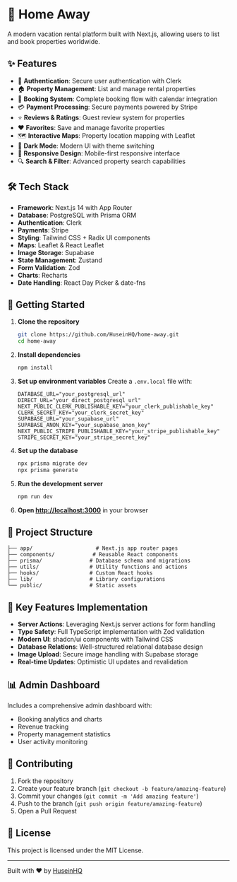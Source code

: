 # 🏡 Home Away

A modern vacation rental platform built with Next.js, allowing users to list and book properties worldwide.

## ✨ Features

- 🔐 **Authentication**: Secure user authentication with Clerk
- 🏠 **Property Management**: List and manage rental properties
- 📅 **Booking System**: Complete booking flow with calendar integration
- 💳 **Payment Processing**: Secure payments powered by Stripe
- ⭐ **Reviews & Ratings**: Guest review system for properties
- ❤️ **Favorites**: Save and manage favorite properties
- 🗺️ **Interactive Maps**: Property location mapping with Leaflet
- 🌙 **Dark Mode**: Modern UI with theme switching
- 📱 **Responsive Design**: Mobile-first responsive interface
- 🔍 **Search & Filter**: Advanced property search capabilities

## 🛠️ Tech Stack

- **Framework**: Next.js 14 with App Router
- **Database**: PostgreSQL with Prisma ORM
- **Authentication**: Clerk
- **Payments**: Stripe
- **Styling**: Tailwind CSS + Radix UI components
- **Maps**: Leaflet & React Leaflet
- **Image Storage**: Supabase
- **State Management**: Zustand
- **Form Validation**: Zod
- **Charts**: Recharts
- **Date Handling**: React Day Picker & date-fns

## 🚀 Getting Started

1. **Clone the repository**

   ```bash
   git clone https://github.com/HuseinHQ/home-away.git
   cd home-away
   ```

2. **Install dependencies**

   ```bash
   npm install
   ```

3. **Set up environment variables**
   Create a `.env.local` file with:

   ```env
   DATABASE_URL="your_postgresql_url"
   DIRECT_URL="your_direct_postgresql_url"
   NEXT_PUBLIC_CLERK_PUBLISHABLE_KEY="your_clerk_publishable_key"
   CLERK_SECRET_KEY="your_clerk_secret_key"
   SUPABASE_URL="your_supabase_url"
   SUPABASE_ANON_KEY="your_supabase_anon_key"
   NEXT_PUBLIC_STRIPE_PUBLISHABLE_KEY="your_stripe_publishable_key"
   STRIPE_SECRET_KEY="your_stripe_secret_key"
   ```

4. **Set up the database**

   ```bash
   npx prisma migrate dev
   npx prisma generate
   ```

5. **Run the development server**

   ```bash
   npm run dev
   ```

6. **Open [http://localhost:3000](http://localhost:3000)** in your browser

## 📁 Project Structure

```
├── app/                    # Next.js app router pages
├── components/            # Reusable React components
├── prisma/               # Database schema and migrations
├── utils/                # Utility functions and actions
├── hooks/                # Custom React hooks
├── lib/                  # Library configurations
└── public/               # Static assets
```

## 🔧 Key Features Implementation

- **Server Actions**: Leveraging Next.js server actions for form handling
- **Type Safety**: Full TypeScript implementation with Zod validation
- **Modern UI**: shadcn/ui components with Tailwind CSS
- **Database Relations**: Well-structured relational database design
- **Image Upload**: Secure image handling with Supabase storage
- **Real-time Updates**: Optimistic UI updates and revalidation

## 📊 Admin Dashboard

Includes a comprehensive admin dashboard with:

- Booking analytics and charts
- Revenue tracking
- Property management statistics
- User activity monitoring

## 🤝 Contributing

1. Fork the repository
2. Create your feature branch (`git checkout -b feature/amazing-feature`)
3. Commit your changes (`git commit -m 'Add amazing feature'`)
4. Push to the branch (`git push origin feature/amazing-feature`)
5. Open a Pull Request

## 📄 License

This project is licensed under the MIT License.

---

Built with ❤️ by [HuseinHQ](https://github.com/HuseinHQ)
